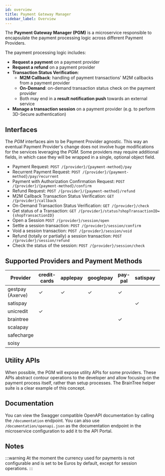 ```yaml
---
id: overview
title: Payment Gateway Manager
sidebar_label: Overview
---
```

The **Payment Gateway Manager (PGM)** is a microservice responsible to encapsulate the payment processing logic across
different Payment Providers.

The payment processing logic includes:
* **Request a payment** on a payment provider
* **Request a refund** on a payment provider
* **Transaction Status Verification**:
    - **M2M Callback**: handling of payment transactions' M2M callbacks from a payment provider
    - **On-Demand**: on-demand transaction status check on the payment provider
    - Both may end in a **result notification push** towards an external service
* **Manage a transaction session** on a payment provider (e.g. to perform 3D-Secure authentication) 

## Interfaces

The *PGM* interfaces aim to be Payment Provider agnostic.
This way an eventual Payment Provider's change does not involve huge modifications for the services leveraging the *PGM*.
Some providers may require additional fields, in which case they will be wrapped in a single, optional object field.

* Payment Request: `POST /{provider}/{payment-method}/pay`
* Recurrent Payment Request: `POST /{provider}/{payment-method}/pay/recurrent`
* Payment with Authorization Confirmation Request: `POST /{provider}/{payment-method}/confirm`
* Refund Request: `POST /{provider}/{payment-method}/refund`
* M2M Callback Transaction Status Verification: `GET /{provider}/callback`
* On-Demand Transaction Status Verification: `GET /{provider}/check`
* Get status of a Transaction: `GET /{provider}/status?shopTransactionID={shopTransactionID}`
* Open a Session `POST /{provider}/session/open`
* Settle a session transaction: `POST /{provider}/session/confirm`
* Void a session transaction: `POST /{provider}/session/void`
* Refund (totally or partially) a session transaction: `POST /{provider}/session/refund` 
* Check the status of the session: `POST /{provider}/session/check`

## Supported Providers and Payment Methods

| Provider                | credit-cards | applepay | googlepay | pay-pal | satispay | scalapay | safecharge | soisy |
|-------------------------|--------------|----------|-----------|---------|----------|----------|------------|-------|
| gestpay (Axerve)        | ✓            | ✓        | ✓         | ✓       |          |          |            |       |
| satispay                |              |          |           |         | ✓        |          |            |       |
| unicredit               | ✓            |          |           |         |          |          |            |       |
| braintree               |              |          |           | ✓       |          |          |            |       |
| scalapay                |              |          |           |         |          | ✓        |            |       |
| safecharge              |              |          |           |         |          |          | ✓          |       |
| soisy                   |              |          |           |         |          |          |            | ✓     |

## Utility APIs
When possible, the PGM will expose utility APIs for some providers. These APIs abstract contour operations to the 
developer and allow focusing on the payment process itself, rather than setup processes. The BrainTree helper suite is 
a clear example of this concept.

## Documentation
You can view the Swagger compatible OpenAPI documentation by calling the `/documentation` endpoint. 
You can also use `/documentation/openapi.json` as the documentation endpoint in the microservice configuration to add it
to the API Portal.

## Notes

:::warning
At the moment the currency used for payments is not configurable and is set to be Euros by default, except for session operations.
:::
